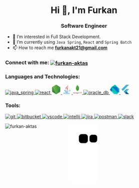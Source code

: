 <h1 align="center">Hi 👋, I'm Furkan</h1>
<h3 align="center">Software Engineer</h3>


- 👀 I’m interested in Full Stack Development.
- 🌱 I’m currently using `Java Spring`, `React`  and `Spring Batch`
- 📫 How to reach me **furkanakt21@gmail.com**


<h3 align="left">Connect with me:    <a href="https://linkedin.com/in/furkan-aktas-x" target="blank"><img align="center" src="https://velanovascular.com/wp-content/uploads/2020/06/LinkedIn.png" alt="furkan-aktas" height="30" width="30" /></a>
</h3>


<h3 align="left">Languages and Technologies:</h3>
<p align="left"> 
<a href="https://spring.io/" target="_blank"> <img src="https://www.vectorlogo.zone/logos/springio/springio-ar21.svg" alt="java_spring" width="60" height="30"/> </a>
<a href="https://reactjs.org/" target="_blank"> <img src="https://www.vectorlogo.zone/logos/reactjs/reactjs-ar21.svg" alt="react" width="60" height="30"/> </a> 
<a href="https://nodejs.org/en/" target="_blank"> <img src="https://raw.githubusercontent.com/devicons/devicon/master/icons/nodejs/nodejs-original.svg" alt="nodejs" width="30" height="30"/> </a> 
<a href="https://www.java.com" target="_blank"> <img src="https://raw.githubusercontent.com/devicons/devicon/master/icons/java/java-original.svg" alt="java" width="30" height="30"/> </a>
<a href="https://www.mongodb.com/" target="_blank"> <img src="https://raw.githubusercontent.com/devicons/devicon/master/icons/mongodb/mongodb-original-wordmark.svg" alt="mongodb" width="30" height="30"/> </a>
<a href="https://www.oracle.com/tr/" target="_blank"> <img src="https://www.vectorlogo.zone/logos/oracle/oracle-ar21.svg" alt="oracle_db" width="48" height="30"/> </a>
<a href="https://dart.dev/" target="_blank"> <img src="https://raw.githubusercontent.com/devicons/devicon/master/icons/dart/dart-original.svg" alt="dart" width="30" height="30"/> </a>
<a href="https://flutter.dev/" target="_blank"> <img src="https://raw.githubusercontent.com/devicons/devicon/master/icons/flutter/flutter-original.svg" alt="flutter" width="30" height="30"/> </a> 
  
  
<h3 align="left">Tools:</h3>
<a href="https://git-scm.com/" target="_blank"> <img src="https://www.vectorlogo.zone/logos/git-scm/git-scm-icon.svg" alt="git" width="30" height="30"/> </a>
<a href="https://bitbucket.org/" target="_blank"> <img src="https://www.vectorlogo.zone/logos/bitbucket/bitbucket-official.svg" alt="bitbucket" width="80" height="30"/> </a>
<a href="https://code.visualstudio.com/" target="_blank"> <img src="https://upload.wikimedia.org/wikipedia/commons/thumb/9/9a/Visual_Studio_Code_1.35_icon.svg/1024px-Visual_Studio_Code_1.35_icon.svg.png" alt="vscode" width="30" height="30"/> </a>
<a href="https://www.jetbrains.com/idea/" target="_blank"> <img src="https://vectorwiki.com/images/ZgSyR__intellij-idea.svg" alt="intellij" width="30" height="30"/> </a>
<a href="https://jira.atlassian.com/" target="_blank"> <img src="https://www.vectorlogo.zone/logos/atlassian_jira/atlassian_jira-icon.svg" alt="jira" width="30" height="30"/> </a> 
<a href="https://postman.com" target="_blank"> <img src="https://www.vectorlogo.zone/logos/getpostman/getpostman-icon.svg" alt="postman" width="30" height="30"/> </a>
<a href="https://slack.com/intl/en-tr/" target="_blank"> <img src="https://cdn.brandfolder.io/5H442O3W/as/pl546j-7le8zk-4nzzs1/Slack_Mark_Web.png" alt="slack" width="37" height="37"/> </a>
 

</p>

<p><img align="left" src="https://github-readme-stats.vercel.app/api/top-langs?username=furkan-A&show_icons=true&theme=radical&locale=en&layout=compact" alt="furkan-aktas" width="40%" /></p>

<!-- <p>&nbsp;<img align="center" src="https://github-readme-stats.vercel.app/api?username=furkan-A&show_icons=true&theme=dark&locale=en" alt="furkan-aktas" width="48%" /></p>
 -->
![snake svg](https://github.com/furkan-A/furkan-A/blob/output/github-contribution-grid-snake.svg)
